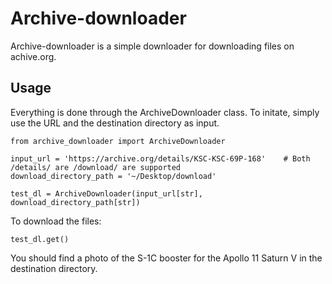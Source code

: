# Archive-downloader

Archive-downloader is a simple downloader for downloading files on achive.org.


## Usage

Everything is done through the ArchiveDownloader class.
To initate, simply use the URL and the destination directory as input.

```
from archive_downloader import ArchiveDownloader

input_url = 'https://archive.org/details/KSC-KSC-69P-168'    # Both /details/ are /download/ are supported
download_directory_path = '~/Desktop/download'

test_dl = ArchiveDownloader(input_url[str], download_directory_path[str])
```

To download the files:
```
test_dl.get()
```

You should find a photo of the S-1C booster for the Apollo 11 Saturn V in the destination directory.

<!--
## To-do

* Complete the test cases -->

